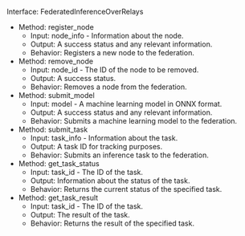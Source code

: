 Interface: FederatedInferenceOverRelays

* Method: register_node
    - Input: node_info - Information about the node. 
    - Output: A success status and any relevant information.
    - Behavior: Registers a new node to the federation.
* Method: remove_node
    - Input: node_id - The ID of the node to be removed.
    - Output: A success status.
    - Behavior: Removes a node from the federation.
* Method: submit_model
    - Input: model - A machine learning model in ONNX format.
    - Output: A success status and any relevant information.
    - Behavior: Submits a machine learning model to the federation.
* Method: submit_task
    - Input: task_info - Information about the task.
    - Output: A task ID for tracking purposes.
    - Behavior: Submits an inference task to the federation.
* Method: get_task_status
    - Input: task_id - The ID of the task.
    - Output: Information about the status of the task.
    - Behavior: Returns the current status of the specified task.
* Method: get_task_result
    - Input: task_id - The ID of the task.
    - Output: The result of the task.
    - Behavior: Returns the result of the specified task.